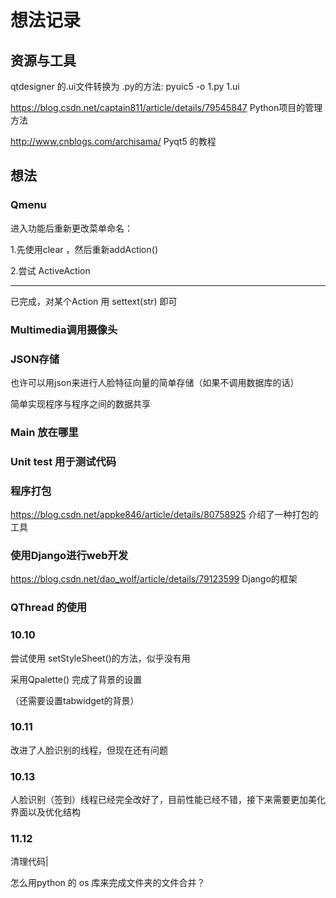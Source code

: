 # 想法记录

## 资源与工具

qtdesigner 的.ui文件转换为 .py的方法: pyuic5 -o 1.py 1.ui 

 https://blog.csdn.net/captain811/article/details/79545847 Python项目的管理方法

http://www.cnblogs.com/archisama/ Pyqt5 的教程



## 想法



### Qmenu

 进入功能后重新更改菜单命名：

1.先使用clear ，然后重新addAction()

2.尝试 ActiveAction

-----------------

已完成，对某个Action 用 settext(str) 即可



### Multimedia调用摄像头





### JSON存储

也许可以用json来进行人脸特征向量的简单存储（如果不调用数据库的话）

简单实现程序与程序之间的数据共享



### Main 放在哪里



### Unit test 用于测试代码



### 程序打包

https://blog.csdn.net/appke846/article/details/80758925 介绍了一种打包的工具



### 使用Django进行web开发

https://blog.csdn.net/dao_wolf/article/details/79123599 Django的框架







### QThread 的使用





### 10.10

尝试使用 setStyleSheet()的方法，似乎没有用

采用Qpalette() 完成了背景的设置

（还需要设置tabwidget的背景）





### 10.11

改进了人脸识别的线程，但现在还有问题



### 10.13

人脸识别（签到）线程已经完全改好了，目前性能已经不错，接下来需要更加美化界面以及优化结构



### 11.12

清理代码|

怎么用python 的 os 库来完成文件夹的文件合并？
